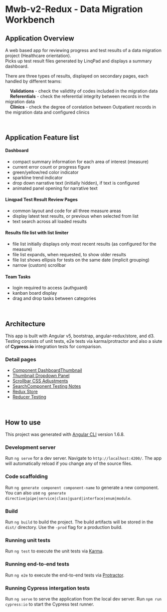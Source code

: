 # Mwb-v2-Redux - Data Migration Workbench

## **Application Overview**

A web based app for reviewing progress and test results of a data migration project (Healthcare orientation).  
Picks up test result files generated by LinqPad and displays a summary dashboard.

There are three types of results, displayed on secondary pages, each handled by different teams:  

&nbsp;&nbsp;&nbsp;&nbsp;**Validations** - check the validtity of codes included in the migration data  
&nbsp;&nbsp;&nbsp;&nbsp;**Referentials** - check the referential integrity between records in the migration data  
&nbsp;&nbsp;&nbsp;&nbsp;**Clinics** - check the degree of corelation between Outpatient records in the migration data and configured clinics  

<br/>

## **Application Feature list**

#### Dashboard
- compact summary information for each area of interest (measure)
- current error count or progress figure 
- green/yellow/red color indicator
- sparkline trend indicator
- drop down narrative text (initially hidden), if text is configured
- animated panel opening for narrative text

#### Linqpad Test Result Review Pages
- common layout and code for all three measure areas
- display latest test results, or previous when selected from list
- text search across all loaded results

#### Results file list with list limiter
- file list initially displays only most recent results (as configured for the measure)
- file list expands, when requested, to show older results
- file list shows ellipsis for tests on the same date (implicit grouping)
- narrow (custom) scrollbar 

#### Team Tasks
- login required to access (authguard)
- kanban board display
- drag and drop tasks between categories

<br/>

## **Architecture**

This app is built with Angular v5, bootstrap, angular-redux/store, and d3.  
Testing consists of unit tests, e2e tests via karma/protractor and also a siute of **Cypress.io** integration tests for comparison. 

### **Detail pages**

- [Component DashboardThumbnail](\src\app\dashboard\dashboard-thumbnail.md)
- [Thumbnail Dropdown Panel](\src\app\dashboard\narrative-dropdown-panel.md)
- [Scrollbar CSS Adjustments](\src\app\linqpad-review-pages\common\file-list\scrollbar-css-adjustments.md)
- [SearchComponent Testing Notes](\src\app\linqpad-review-pages\common\search\search.component-tests.md)
- [Redux Store](\src\app\store\redux_store.md)
- [Reducer Testing](\src\app\store\reducers\reducer-testing.md)

<br/>

## **How to use**

This project was generated with [Angular CLI](https://github.com/angular/angular-cli) version 1.6.8.

### Development server

Run `ng serve` for a dev server. Navigate to `http://localhost:4200/`. The app will automatically reload if you change any of the source files.

### Code scaffolding

Run `ng generate component component-name` to generate a new component. You can also use `ng generate directive|pipe|service|class|guard|interface|enum|module`.

### Build

Run `ng build` to build the project. The build artifacts will be stored in the `dist/` directory. Use the `-prod` flag for a production build.

### Running unit tests

Run `ng test` to execute the unit tests via [Karma](https://karma-runner.github.io).

### Running end-to-end tests

Run `ng e2e` to execute the end-to-end tests via [Protractor](http://www.protractortest.org/).

### Running Cypress intergation tests

Run `ng serve` to serve the application from the local dev server.
Run `npm run cypress:io` to start the Cypress test runner.
